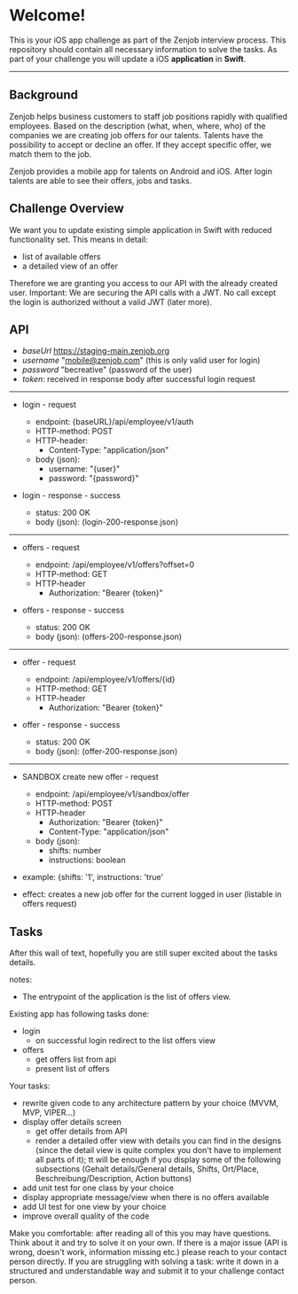 Welcome!
===================


This is your iOS app challenge as part of the Zenjob interview process. This repository should contain all necessary information to solve the tasks. As part of your challenge you will update a iOS  **application** in **Swift**.

----------


Background
-------------
Zenjob helps business customers to staff job positions rapidly with qualified employees. Based on the description (what, when, where, who) of the companies we are creating job offers for our talents. Talents have the possibility to accept or decline an offer. If they accept specific offer, we match them to the job. 

Zenjob provides a mobile app for talents on Android and iOS. After login talents are able to see their offers, jobs and tasks. 

Challenge Overview
-------------

We want you to update existing simple application in Swift with reduced functionality set. This means in detail:

 - list of available offers
 - a detailed view of an offer

Therefore we are granting you access to our API with the already created user.
Important: We are securing the API calls with a JWT. No call except the login is authorized without a valid JWT (later more).  


API
-------------

- *baseUrl* https://staging-main.zenjob.org
- *username* "mobile@zenjob.com" (this is only valid user for login)
- *password* "becreative" (password of the user)
- *token*: received in response body after successful login request

----------

- login - request
	 - endpoint: {baseURL}/api/employee/v1/auth
	 - HTTP-method: POST
	 - HTTP-header: 
		 - Content-Type: "application/json"
	 - body (json):
		 - username: "{user}" 
		 - password: "{password}"

- login - response - success
	 - status: 200 OK
	 - body (json): (login-200-response.json)

----------

 - offers - request
	 - endpoint: /api/employee/v1/offers?offset=0
	 - HTTP-method: GET
	 - HTTP-header
		 - Authorization: "Bearer {token}"
	
- offers - response - success
	- status: 200 OK
	- body (json): (offers-200-response.json)

----------

 - offer - request
	 - endpoint: /api/employee/v1/offers/{id}
	 - HTTP-method: GET
	 - HTTP-header
		 - Authorization: "Bearer {token}"
	
 - offer - response - success
	- status: 200 OK
	- body (json): (offer-200-response.json)

----------	

 - SANDBOX create new offer - request
	 - endpoint: /api/employee/v1/sandbox/offer
	 - HTTP-method: POST
	 - HTTP-header
		 - Authorization: "Bearer {token}"
		 - Content-Type: "application/json"
	 - body (json):
		 - shifts: number
		 - instructions: boolean
		 
- example: {shifts: '1', instructions: 'true'
- effect: creates a new job offer for the current logged in user (listable in offers request)


Tasks
-------------

After this wall of text, hopefully you are still super excited about the tasks details.

notes: 
 + The entrypoint of the application is the list of offers view.

Existing app has following tasks done:
- login
	 - on successful login redirect to the list offers view 
- offers
	 - get offers list from api
	 - present list of offers

Your tasks:
- rewrite given code to any architecture pattern by your choice (MVVM, MVP, VIPER...)
- display offer details screen
	 - get offer details from API
	 - render a detailed offer view with details you can find in the designs (since the detail view is quite complex you don't have to implement all parts of it); tt will be enough if you display some of the following subsections (Gehalt details/General details, Shifts, Ort/Place, Beschreibung/Description, Action buttons)
- add unit test for one class by your choice
- display appropriate message/view when there is no offers available
- add UI test for one view by your choice
- improve overall quality of the code


Make you comfortable: after reading all of this you may have questions. Think about it and try to solve it on your own. If there is a major issue (API is wrong, doesn't work, information missing etc.) please reach to your contact person directly. If you are struggling with solving a task: write it down in a structured and understandable way and submit it to your challenge contact person.



